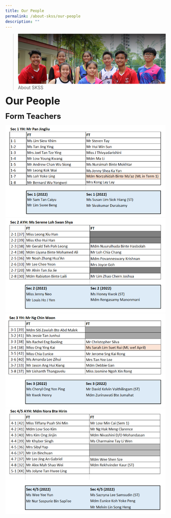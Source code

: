 ```yaml
---
title: Our People
permalink: /about-skss/our-people
description: ""
---
```

>![](/images/About%20us.jpg)
>About SKSS

**<font size=6>Our People</font>**

**<font size=5>Form Teachers</font>**

![](/images/ABOUT%20SKSS/22%20FT%20S1.png)
![](/images/ABOUT%20SKSS/22%20FT%20S2.png)
![](/images/ABOUT%20SKSS/22%20FT%20S3.png)
![](/images/ABOUT%20SKSS/22%20FT%20S4.png)